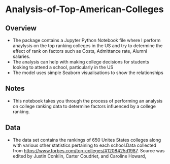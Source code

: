 # Analysis-of-Top-American-Colleges
## Overview
- The package contains a Jupyter Python Notebook file where I perform anaylysis on the top ranking colleges in the US and try to determine the effect of rank on factors such as Costs, Admittance rate, Alumni salaries.
- The analysis can help with making college decisions for students looking to attend a school, particularly in the US
- The model uses simple Seaborn visualisations to show the relationships

## Notes
- This notebook takes you through the process of performing an analysis on college ranking data to determine factors influenced by a college ranking.

## Data
- The data set contains the rankings of 650 Unites States colleges along with various other statistics pertaining to each school.Data collected from https://www.forbes.com/top-colleges/#1208425d1987. Source was edited by Justin Conklin, Carter Coudriet, and Caroline Howard,

